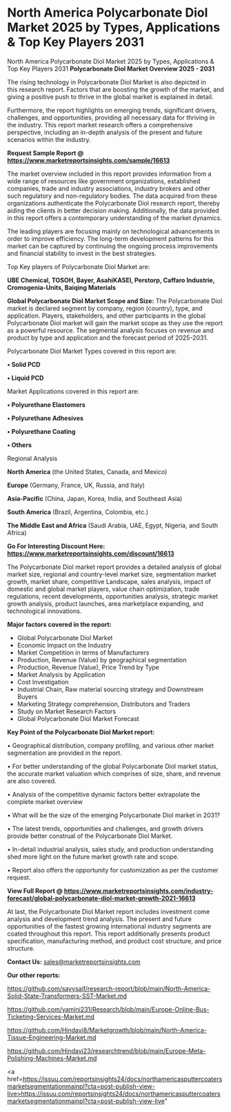 # North America Polycarbonate Diol Market 2025 by Types, Applications & Top Key Players 2031
North America Polycarbonate Diol Market 2025 by Types, Applications & Top Key Players 2031
<Strong> Polycarbonate Diol Market Overview 2025 - 2031</strong>

The rising technology in Polycarbonate Diol Market is also depicted in this research report. Factors that are boosting the growth of the market, and giving a positive push to thrive in the global market is explained in detail.

Furthermore, the report highlights on emerging trends, significant drivers, challenges, and opportunities, providing all necessary data for thriving in the industry. This report market research offers a comprehensive perspective, including an in-depth analysis of the present and future scenarios within the industry.

<strong>Request Sample Report @ <a href=https://www.marketreportsinsights.com/sample/16613>https://www.marketreportsinsights.com/sample/16613</a></strong>

The market overview included in this report provides information from a wide range of resources like government organizations, established companies, trade and industry associations, industry brokers and other such regulatory and non-regulatory bodies. The data acquired from these organizations authenticate the Polycarbonate Diol research report, thereby aiding the clients in better decision making. Additionally, the data provided in this report offers a contemporary understanding of the market dynamics.

The leading players are focusing mainly on technological advancements in order to improve efficiency. The long-term development patterns for this market can be captured by continuing the ongoing process improvements and financial stability to invest in the best strategies.

Top Key players of Polycarbonate Diol Market are:

<strong>UBE Chemical, TOSOH, Bayer, AsahiKASEI, Perstorp, Caffaro Industrie, Cromogenia-Units, Baiqing Materials</strong>

<strong><b>Global Polycarbonate Diol Market Scope and Size:</b></strong>
The Polycarbonate Diol market is declared segment by company, region (country), type, and application. Players, stakeholders, and other participants in the global Polycarbonate Diol market will gain the market scope as they use the report as a powerful resource. The segmental analysis focuses on revenue and product by type and application and the forecast period of 2025-2031.

Polycarbonate Diol Market Types covered in this report are:

<strong>• Solid PCD

• Liquid PCD</strong>

Market Applications covered in this report are:

<strong>• Polyurethane Elastomers

• Polyurethane Adhesives

• Polyurethane Coating

• Others</strong> 

Regional Analysis

<strong>North America</strong> (the United States, Canada, and Mexico)

<strong>Europe</strong> (Germany, France, UK, Russia, and Italy)

<strong>Asia-Pacific</strong> (China, Japan, Korea, India, and Southeast Asia)

<strong>South America</strong> (Brazil, Argentina, Colombia, etc.)

<strong>The Middle East and Africa</strong> (Saudi Arabia, UAE, Egypt, Nigeria, and South Africa)

<strong>Go For Interesting Discount Here: <a href=https://www.marketreportsinsights.com/discount/16613>https://www.marketreportsinsights.com/discount/16613</a></strong>

The Polycarbonate Diol market report provides a detailed analysis of global market size, regional and country-level market size, segmentation market growth, market share, competitive Landscape, sales analysis, impact of domestic and global market players, value chain optimization, trade regulations, recent developments, opportunities analysis, strategic market growth analysis, product launches, area marketplace expanding, and technological innovations.

<strong><b>Major factors covered in the report:</b></strong>
<ul>
  <li>Global Polycarbonate Diol Market </li>
  <li>Economic Impact on the Industry</li>
  <li>Market Competition in terms of Manufacturers</li>
  <li>Production, Revenue (Value) by geographical segmentation</li>
  <li>Production, Revenue (Value), Price Trend by Type</li>
  <li>Market Analysis by Application</li>
  <li>Cost Investigation</li>
  <li>Industrial Chain, Raw material sourcing strategy and Downstream Buyers</li>
  <li>Marketing Strategy comprehension, Distributors and Traders</li>
  <li>Study on Market Research Factors</li>
  <li>Global Polycarbonate Diol Market Forecast</li>
</ul>

<strong><b>Key Point of the Polycarbonate Diol Market report:</b></strong>

• Geographical distribution, company profiling, and various other market segmentation are provided in the report.

• For better understanding of the global Polycarbonate Diol market status, the accurate market valuation which comprises of size, share, and revenue are also covered.

• Analysis of the competitive dynamic factors better extrapolate the complete market overview

• What will be the size of the emerging Polycarbonate Diol market in 2031?

• The latest trends, opportunities and challenges, and growth drivers provide better construal of the Polycarbonate Diol Market.

• In-detail industrial analysis, sales study, and production understanding shed more light on the future market growth rate and scope.

• Report also offers the opportunity for customization as per the customer request.

<strong><b>View Full Report @ <a href=https://www.marketreportsinsights.com/industry-forecast/global-polycarbonate-diol-market-growth-2021-16613>https://www.marketreportsinsights.com/industry-forecast/global-polycarbonate-diol-market-growth-2021-16613</a></b></strong>


At last, the Polycarbonate Diol Market report includes investment come analysis and development trend analysis. The present and future opportunities of the fastest growing international industry segments are coated throughout this report. This report additionally presents product specification, manufacturing method, and product cost structure, and price structure.

<strong>Contact Us:</strong>
sales@marketreportsinsights.com

<strong>Our other reports:</strong>

<a href=https://github.com/sayysaif/research-report/blob/main/North-America-Solid-State-Transformers-SST-Market.md>https://github.com/sayysaif/research-report/blob/main/North-America-Solid-State-Transformers-SST-Market.md</a>

<a href=https://github.com/yamini231/Research/blob/main/Europe-Online-Bus-Ticketing-Services-Market.md>https://github.com/yamini231/Research/blob/main/Europe-Online-Bus-Ticketing-Services-Market.md</a>

<a href=https://github.com/Hindavi8/Marketgrowth/blob/main/North-America-Tissue-Engineering-Market.md>https://github.com/Hindavi8/Marketgrowth/blob/main/North-America-Tissue-Engineering-Market.md</a>

<a href=https://github.com/Hindavi23/researchtrend/blob/main/Europe-Meta-Polishing-Machines-Market.md>https://github.com/Hindavi23/researchtrend/blob/main/Europe-Meta-Polishing-Machines-Market.md</a>

<a href=https://issuu.com/reportsinsights24/docs/northamericasputtercoatersmarketsegmentationmainpl?cta=post-publish-view-live>https://issuu.com/reportsinsights24/docs/northamericasputtercoatersmarketsegmentationmainpl?cta=post-publish-view-live</a>"
